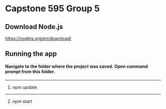 # Capstone 595 Group 5
## Download Node.js

https://nodejs.org/en/download/

## Running the app
#### Navigate to the folder where the project was saved. Open command prompt from this folder.
---------
1. npm update
---------
2. npm start
